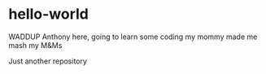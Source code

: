 # hello-world

WADDUP 
Anthony here, going to learn some coding
my mommy made me mash my M&Ms

Just another repository
